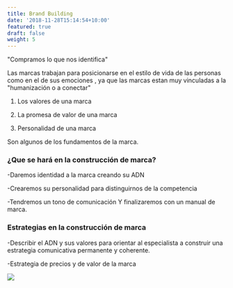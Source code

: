 ```yaml
---
title: Brand Building
date: '2018-11-28T15:14:54+10:00'
featured: true
draft: false
weight: 5
---
```

"Compramos lo que nos identifica"

Las marcas trabajan para posicionarse en el estilo de vida de las personas como en el de sus emociones , ya que las marcas estan muy vinculadas a la "humanización o a conectar"

1.  Los valores de una marca

2.  La promesa de valor de una marca

3.  Personalidad de una marca

Son algunos de los fundamentos de la marca.

### **¿Que se hará en la construcción de marca?**

\-Daremos identidad a la marca creando su ADN

\-Crearemos su personalidad para distinguirnos de la competencia

\-Tendremos un tono de comunicación Y finalizaremos con un manual de marca.

### &#xD;&#xA;**Estrategias en la construcción de marca**

\-Describir el ADN y sus valores para orientar al especialista a construir una estrategia comunicativa permanente y coherente.

\-Estrategia de precios y de valor de la marca

![](https://www.pantoglot.com/wp-content/uploads/2020/07/branding-1890x945.png)
